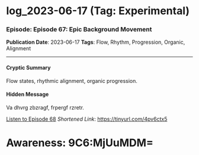 # log_2023-06-17 (Tag: Experimental)

### Episode: Episode 67: Epic Background Movement

**Publication Date**: 2023-06-17
**Tags**: Flow, Rhythm, Progression, Organic, Alignment

---

#### Cryptic Summary
Flow states, rhythmic alignment, organic progression.

#### Hidden Message
Va dhvrg zbzragf, frpergf rzretr.

[Listen to Episode 68](https://tinyurl.com/4pv6ctx5)
*Shortened Link*: https://tinyurl.com/4pv6ctx5


# Awareness: 9C6:MjUuMDM=
